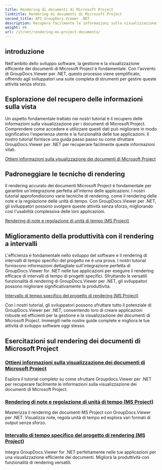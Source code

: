 ```yaml
---
title: Rendering di documenti di Microsoft Project
linktitle: Rendering di documenti di Microsoft Project
second_title: API GroupDocs.Viewer .NET
description: Recupera facilmente le informazioni sulla visualizzazione dei documenti Microsoft Project con GroupDocs.Viewer per .NET. Migliora la produttività con funzionalità di rendering versatili.
weight: 40
url: /it/net/rendering-ms-project-documents/
---
```

## introduzione

Nell'ambito dello sviluppo software, la gestione e la visualizzazione efficiente dei documenti di Microsoft Project è fondamentale. Con l'avvento di GroupDocs.Viewer per .NET, questo processo viene semplificato, offrendo agli sviluppatori una suite completa di strumenti per gestire queste attività senza sforzo.

## Esplorazione del recupero delle informazioni sulla vista
Un aspetto fondamentale trattato nei nostri tutorial è il recupero delle informazioni sulla visualizzazione per i documenti di Microsoft Project. Comprendere come accedere e utilizzare questi dati può migliorare in modo significativo l'esperienza utente e la funzionalità delle tue applicazioni. Il nostro tutorial fornisce una guida passo passo su come sfruttare GroupDocs.Viewer per .NET per recuperare facilmente queste informazioni vitali.

[Ottieni informazioni sulla visualizzazione dei documenti di Microsoft Project](./get-view-info-ms-project/)

## Padroneggiare le tecniche di rendering
Il rendering accurato dei documenti Microsoft Project è fondamentale per garantire un'integrazione perfetta all'interno delle applicazioni. I nostri tutorial approfondiscono varie tecniche di rendering, come il rendering delle note e la regolazione delle unità di tempo. Con GroupDocs.Viewer per .NET, gli sviluppatori possono svolgere queste attività senza sforzo, migliorando così l'usabilità complessiva delle loro applicazioni.

[Rendering di note e regolazione di unità di tempo (MS Project)](./render-notes-and-adjust-time-ms-project/)

## Miglioramento della produttività con il rendering a intervalli
L'efficienza è fondamentale nello sviluppo del software e il rendering di intervalli di tempo specifici del progetto ne è una prova. I nostri tutorial forniscono informazioni dettagliate sull'integrazione perfetta di GroupDocs.Viewer for .NET nelle tue applicazioni per eseguire il rendering efficace di intervalli di tempo di progetti specifici. Sfruttando le versatili funzionalità di rendering di GroupDocs.Viewer per .NET, gli sviluppatori possono migliorare significativamente la produttività.

[Intervallo di tempo specifico del progetto di rendering (MS Project)](./render-project-time-interval-ms-project/)

Con i nostri tutorial, gli sviluppatori possono sfruttare tutto il potenziale di GroupDocs.Viewer per .NET, consentendo loro di creare applicazioni robuste ed efficienti per la gestione e la visualizzazione dei documenti di Microsoft Project. Immergiti nelle nostre guide complete e migliora le tue attività di sviluppo software oggi stesso.
## Esercitazioni sul rendering dei documenti di Microsoft Project
### [Ottieni informazioni sulla visualizzazione dei documenti di Microsoft Project](./get-view-info-ms-project/)
Esplora il tutorial completo su come sfruttare Groupdocs.Viewer per .NET per recuperare facilmente le informazioni sulla visualizzazione dei documenti di Microsoft Project.
### [Rendering di note e regolazione di unità di tempo (MS Project)](./render-notes-and-adjust-time-ms-project/)
Masterizza il rendering dei documenti MS Project con GroupDocs.Viewer per .NET. Visualizza note, regola unità di tempo ed esplora vari formati di output senza sforzo.
### [Intervallo di tempo specifico del progetto di rendering (MS Project)](./render-project-time-interval-ms-project/)
Integra GroupDocs.Viewer for .NET perfettamente nelle tue applicazioni per una visualizzazione efficiente dei documenti. Migliora la produttività con funzionalità di rendering versatili.